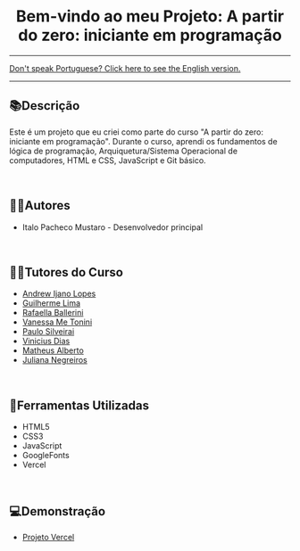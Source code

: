 <div align="center">
<h1>Bem-vindo ao meu Projeto: A partir do zero: iniciante em programação</h1> 
</div>

<hr>
<a href="https://github.com/ItaloPachecoMustaro/Alura-AluraMid-Project/blob/main/README-EN.md">Don't speak Portuguese? Click here to see the English version.</a>
<hr>

## 📚Descrição

Este é um projeto que eu criei como parte do curso "A partir do zero: iniciante em programação". Durante o curso, aprendi os fundamentos de lógica de programação, Arquiquetura/Sistema Operacional de computadores, HTML e CSS, JavaScript e Git básico.

<br>

## 🧑‍💻Autores

- Italo Pacheco Mustaro - Desenvolvedor principal

<br>

## 👨‍🏫Tutores do Curso

- [Andrew Ijano Lopes](https://github.com/AndrewIjano)
- [Guilherme Lima](https://www.linkedin.com/in/guilherme-lima-458925178)
- [Rafaella Ballerini](https://github.com/rafaballerini)
- [Vanessa Me Tonini](https://github.com/vanessametonini)
- [Paulo Silveirai](https://www.linkedin.com/in/paulosilveira/)
- [Vinicius Dias](https://github.com/cviniciussdias)
- [Matheus Alberto](https://github.com/ikyrie)
- [Juliana Negreiros](https://github.com/juunegreiros)

<br>

## 🔧Ferramentas Utilizadas

- HTML5
- CSS3
- JavaScript
- GoogleFonts
- Vercel

<br>

## 💻Demonstração

- [Projeto Vercel](https://alura-alura-mid-project.vercel.app/)

